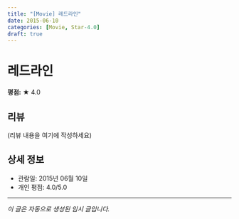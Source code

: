 ```yaml
---
title: "[Movie] 레드라인"
date: 2015-06-10
categories: [Movie, Star-4.0]
draft: true
---
```


# 레드라인

**평점:** ★ 4.0

## 리뷰

(리뷰 내용을 여기에 작성하세요)

## 상세 정보

- 관람일: 2015년 06월 10일
- 개인 평점: 4.0/5.0

---

*이 글은 자동으로 생성된 임시 글입니다.*

